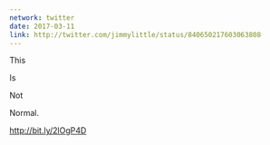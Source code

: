 ```yaml
---
network: twitter
date: 2017-03-11
link: http://twitter.com/jimmylittle/status/840650217603063808
---
```

This 
 
Is 
 
Not 
 
Normal. 

<a href="http://bit.ly/2lOgP4D">http://bit.ly/2lOgP4D</a>

